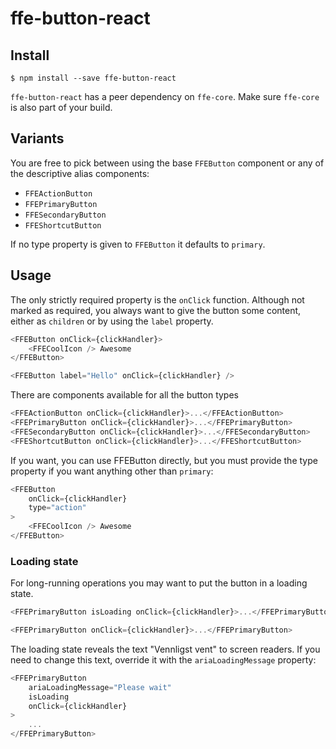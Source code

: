 # ffe-button-react

## Install

```
$ npm install --save ffe-button-react
```

`ffe-button-react` has a peer dependency on `ffe-core`. Make sure `ffe-core` is also part of your build.

## Variants

You are free to pick between using the base `FFEButton` component or any of the descriptive alias components:

* `FFEActionButton`
* `FFEPrimaryButton`
* `FFESecondaryButton`
* `FFEShortcutButton`

If no type property is given to `FFEButton` it defaults to `primary`.

## Usage

The only strictly required property is the `onClick` function. Although not marked as required, you always want
to give the button some content, either as `children` or by using the `label` property.

```javascript
<FFEButton onClick={clickHandler}>
    <FFECoolIcon /> Awesome
</FFEButton>

<FFEButton label="Hello" onClick={clickHandler} />
```

There are components available for all the button types

```javascript
<FFEActionButton onClick={clickHandler}>...</FFEActionButton>
<FFEPrimaryButton onClick={clickHandler}>...</FFEPrimaryButton>
<FFESecondaryButton onClick={clickHandler}>...</FFESecondaryButton>
<FFEShortcutButton onClick={clickHandler}>...</FFEShortcutButton>
```

If you want, you can use FFEButton directly, but you must provide the type property if you want anything other than `primary`:

```javascript
<FFEButton
    onClick={clickHandler}
    type="action"
>
    <FFECoolIcon /> Awesome
</FFEButton>
```

### Loading state

For long-running operations you may want to put the button in a loading state.

```javascript
<FFEPrimaryButton isLoading onClick={clickHandler}>...</FFEPrimaryButton>

<FFEPrimaryButton onClick={clickHandler}>...</FFEPrimaryButton>
```

The loading state reveals the text "Vennligst vent" to screen readers.
If you need to change this text, override it with the `ariaLoadingMessage` property:

```javascript
<FFEPrimaryButton
    ariaLoadingMessage="Please wait"
    isLoading
    onClick={clickHandler}
>
    ...
</FFEPrimaryButton>
```
